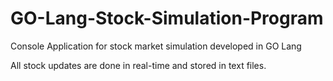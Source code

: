 # GO-Lang-Stock-Simulation-Program

Console Application for stock market simulation developed in GO Lang

All stock updates are done in real-time and stored in text files. 
